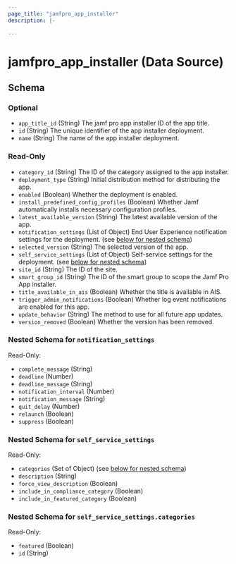 ```yaml
---
page_title: "jamfpro_app_installer"
description: |-
  
---
```


# jamfpro_app_installer (Data Source)


<!-- schema generated by tfplugindocs -->
## Schema

### Optional

- `app_title_id` (String) The jamf pro app installer ID of the app title.
- `id` (String) The unique identifier of the app installer deployment.
- `name` (String) The name of the app installer deployment.

### Read-Only

- `category_id` (String) The ID of the category assigned to the app installer.
- `deployment_type` (String) Initial distribution method for distributing the app.
- `enabled` (Boolean) Whether the deployment is enabled.
- `install_predefined_config_profiles` (Boolean) Whether Jamf automatically installs necessary configuration profiles.
- `latest_available_version` (String) The latest available version of the app.
- `notification_settings` (List of Object) End User Experience notification settings for the deployment. (see [below for nested schema](#nestedatt--notification_settings))
- `selected_version` (String) The selected version of the app.
- `self_service_settings` (List of Object) Self-service settings for the deployment. (see [below for nested schema](#nestedatt--self_service_settings))
- `site_id` (String) The ID of the site.
- `smart_group_id` (String) The ID of the smart group to scope the Jamf Pro App installer.
- `title_available_in_ais` (Boolean) Whether the title is available in AIS.
- `trigger_admin_notifications` (Boolean) Whether log event notifications are enabled for this app.
- `update_behavior` (String) The method to use for all future app updates.
- `version_removed` (Boolean) Whether the version has been removed.

<a id="nestedatt--notification_settings"></a>
### Nested Schema for `notification_settings`

Read-Only:

- `complete_message` (String)
- `deadline` (Number)
- `deadline_message` (String)
- `notification_interval` (Number)
- `notification_message` (String)
- `quit_delay` (Number)
- `relaunch` (Boolean)
- `suppress` (Boolean)


<a id="nestedatt--self_service_settings"></a>
### Nested Schema for `self_service_settings`

Read-Only:

- `categories` (Set of Object) (see [below for nested schema](#nestedobjatt--self_service_settings--categories))
- `description` (String)
- `force_view_description` (Boolean)
- `include_in_compliance_category` (Boolean)
- `include_in_featured_category` (Boolean)

<a id="nestedobjatt--self_service_settings--categories"></a>
### Nested Schema for `self_service_settings.categories`

Read-Only:

- `featured` (Boolean)
- `id` (String)